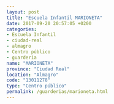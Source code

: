 ```yaml
---
layout: post
title: "Escuela Infantil MARIONETA"
date: 2017-09-20 20:57:05 +0200
categories:
- Escuela Infantil
- ciudad-real
- almagro
- Centro público
- guarderia
name: "MARIONETA"
province: "Ciudad Real"
location: "Almagro"
code: "13011278"
type: "Centro público"
permalink: /guarderias/marioneta.html
---
```


